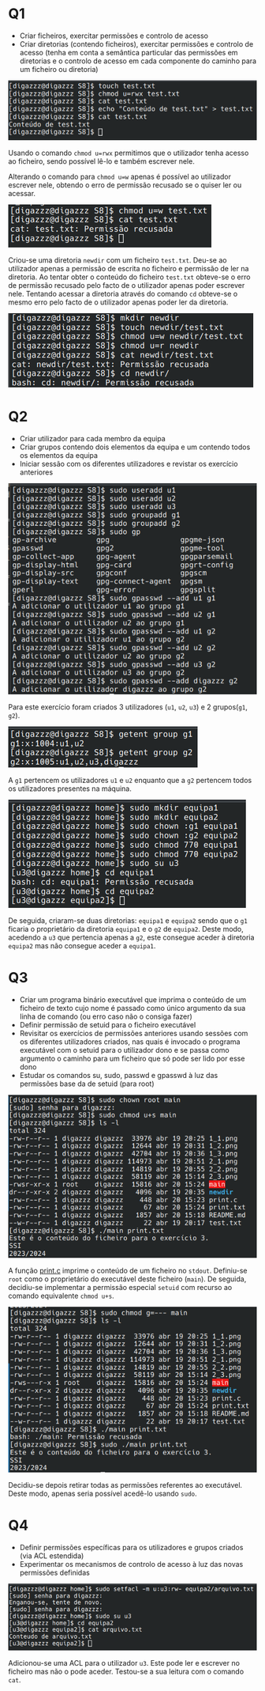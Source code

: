 # Q1

- Criar ficheiros, exercitar permissões e controlo de acesso
- Criar diretorias (contendo ficheiros), exercitar permissões e controlo de acesso (tenha em conta a semântica particular das permissões em diretorias e o controlo de acesso em cada componente do caminho para um ficheiro ou diretoria)

![](1_1.png)

Usando o comando `chmod u=rwx` permitimos que o utilizador tenha acesso ao ficheiro, sendo possível lê-lo e também escrever nele.

Alterando o comando para `chmod u=w` apenas é possível ao utilizador escrever nele, obtendo o erro de permissão recusado se o quiser ler ou acessar.

![](1_2.png)

Criou-se uma diretoria `newdir` com um ficheiro `test.txt`. Deu-se ao utilizador apenas a permissão de escrita no ficheiro e permissão de ler na diretoria. Ao tentar obter o conteúdo do ficheiro `test.txt` obteve-se o erro de permissão recusado pelo facto de o utilizador apenas poder escrever nele. Tentando acessar a diretoria através do comando `cd` obteve-se o mesmo erro pelo facto de o utilizador apenas poder ler da diretoria.

![](1_3.png)

# Q2

- Criar utilizador para cada membro da equipa
- Criar grupos contendo dois elementos da equipa e um contendo todos os elementos da equipa
- Iniciar sessão com os diferentes utilizadores e revistar os exercício anteriores

![](2_1.png)

Para este exercício foram criados 3 utilizadores (`u1`, `u2`, `u3`) e 2 grupos(`g1`, `g2`). 

![](2_2.png)

A `g1` pertencem os utilizadores `u1` e `u2` enquanto que a `g2` pertencem todos os utilizadores presentes na máquina. 

![](2_3.png)

De seguida, criaram-se duas diretorias: `equipa1` e `equipa2` sendo que o `g1` ficaria o proprietário da diretoria `equipa1` e o `g2` de `equipa2`. Deste modo, acedendo a `u3` que pertencia apenas a `g2`, este consegue aceder à diretoria `equipa2` mas não consegue aceder a `equipa1`.

# Q3

- Criar um programa binário executável que imprima o conteúdo de um ficheiro de texto cujo nome é
passado como único argumento da sua linha de comando (ou erro caso não o consiga fazer)
- Definir permissão de setuid para o ficheiro executável
- Revisitar os exercícios de permissões anteriores usando sessões com os diferentes utilizadores criados, nas
quais é invocado o programa executável com o setuid para o utilizador dono e se passa como argumento
o caminho para um ficheiro que só pode ser lido por esse dono
- Estudar os comandos su, sudo, passwd e gpasswd à luz das permissões base da de setuid (para root)

![](3_1.png)

A função [print.c](print.c) imprime o conteúdo de um ficheiro no `stdout`. Definiu-se `root` como o proprietário do executável deste ficheiro (`main`). De seguida, decidiu-se implementar a permissão especial `setuid` com recurso ao comando equivalente `chmod u+s`. 

![](3_2.png)

Decidiu-se depois retirar todas as permissões referentes ao executável. Deste modo, apenas seria possível acedê-lo usando `sudo`.

# Q4

- Definir permissões específicas para os utilizadores e grupos criados (via ACL estendida)
- Experimentar os mecanismos de controlo de acesso à luz das novas permissões definidas

![](4_1.png)

Adicionou-se uma ACL para o utilizador `u3`. Este pode ler e escrever no ficheiro mas não o pode aceder. Testou-se a sua leitura com o comando `cat`.


